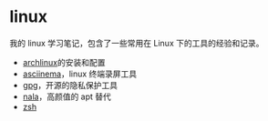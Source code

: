 # linux

我的 linux 学习笔记，包含了一些常用在 Linux 下的工具的经验和记录。

- [archlinux](archlinux.md)的安装和配置
- [asciinema](asciinema.md)，linux 终端录屏工具
- [gpg](gpg.md)，开源的隐私保护工具
- [nala](nala.md)，高颜值的 apt 替代
- [zsh](zsh/README.md)
